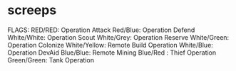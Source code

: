 # screeps

FLAGS:
    RED/RED: Operation Attack
    Red/Blue: Operation Defend
    White/White: Operation Scout
    White/Grey: Operation Reserve
    White/Green: Operation Colonize
    White/Yellow: Remote Build Operation
    White/Blue: Operation DevAid
    Blue/Blue: Remote Mining
    Blue/Red : Thief Operation
    Green/Green: Tank Operation
